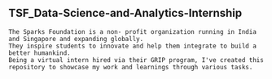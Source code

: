 ## TSF_Data-Science-and-Analytics-Internship
	The Sparks Foundation is a non- profit organization running in India and Singapore and expanding globally.
	They inspire students to innovate and help them integrate to build a better humankind.
	Being a virtual intern hired via their GRIP program, I've created this repository to showcase my work and learnings through various tasks.
	
